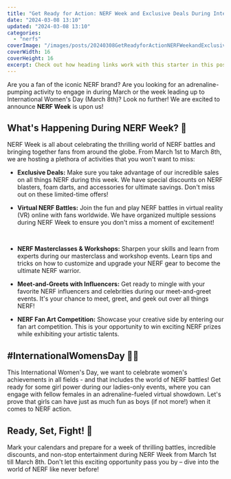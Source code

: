 ```yaml
---
title: "Get Ready for Action: NERF Week and Exclusive Deals During International Women's Day Week"
date: "2024-03-08 13:10"
updated: "2024-03-08 13:10"
categories:
  - "nerfs"
coverImage: "/images/posts/20240308GetReadyforActionNERFWeekandExclusiveDealsDuringInternationalWomensDayWeek_1.jpg"
coverWidth: 16
coverHeight: 16
excerpt: Check out how heading links work with this starter in this post.
---
```


<script>
  import { base } from '$app/paths';
</script>


Are you a fan of the iconic NERF brand? Are you looking for an adrenaline-pumping activity to engage in during March or the week leading up to International Women's Day (March 8th)? Look no further! We are excited to announce **NERF Week** is upon us!

## What's Happening During NERF Week? 🥳

NERF Week is all about celebrating the thrilling world of NERF battles and bringing together fans from around the globe. From March 1st to March 8th, we are hosting a plethora of activities that you won't want to miss:

* **Exclusive Deals:** Make sure you take advantage of our incredible sales on all things NERF during this week. We have special discounts on NERF blasters, foam darts, and accessories for ultimate savings. Don't miss out on these limited-time offers!

* **Virtual NERF Battles:** Join the fun and play NERF battles in virtual reality (VR) online with fans worldwide. We have organized multiple sessions during NERF Week to ensure you don't miss a moment of excitement!


<img class="cover-image" src="{base}/images/posts/20240308GetReadyforActionNERFWeekandExclusiveDealsDuringInternationalWomensDayWeek_2.jpg" alt="" style="aspect-ratio: 16 / 16;" width="16" height="16">

* **NERF Masterclasses & Workshops:** Sharpen your skills and learn from experts during our masterclass and workshop events. Learn tips and tricks on how to customize and upgrade your NERF gear to become the ultimate NERF warrior.

* **Meet-and-Greets with Influencers:** Get ready to mingle with your favorite NERF influencers and celebrities during our meet-and-greet events. It's your chance to meet, greet, and geek out over all things NERF!

* **NERF Fan Art Competition:** Showcase your creative side by entering our fan art competition. This is your opportunity to win exciting NERF prizes while exhibiting your artistic talents.

## #InternationalWomensDay 💪💥

This International Women's Day, we want to celebrate women's achievements in all fields - and that includes the world of NERF battles! Get ready for some girl power during our ladies-only events, where you can engage with fellow females in an adrenaline-fueled virtual showdown. Let's prove that girls can have just as much fun as boys (if not more!) when it comes to NERF action.

## Ready, Set, Fight! 🥊

Mark your calendars and prepare for a week of thrilling battles, incredible discounts, and non-stop entertainment during NERF Week from March 1st till March 8th. Don't let this exciting opportunity pass you by – dive into the world of NERF like never before!
